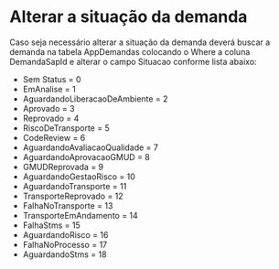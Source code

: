 # Alterar a situação da demanda

Caso seja necessário alterar a situação da demanda deverá buscar a demanda na tabela AppDemandas colocando o Where a coluna DemandaSapId e alterar o campo Situacao conforme lista abaixo:

* Sem Status = 0
* EmAnalise = 1
* AguardandoLiberacaoDeAmbiente = 2
* Aprovado = 3
* Reprovado = 4
* RiscoDeTransporte = 5
* CodeReview = 6
* AguardandoAvaliacaoQualidade = 7
* AguardandoAprovacaoGMUD = 8
* GMUDReprovada = 9
* AguardandoGestaoRisco = 10
* AguardandoTransporte = 11
* TransporteReprovado = 12
* FalhaNoTransporte = 13
* TransporteEmAndamento = 14
* FalhaStms = 15
* AguardandoRisco = 16
* FalhaNoProcesso = 17
* AguardandoStms = 18



